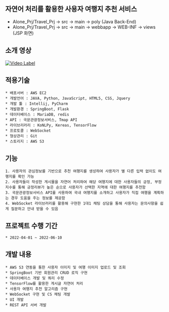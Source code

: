 ## 자연어 처리를 활용한 사용자 여행지 추천 서비스
* Alone_Prj/Travel_Prj -> src -> main -> poly (Java Back-End)
* Alone_Prj/Travel_Prj -> src -> main -> webbapp -> WEB-INF  -> views (JSP 화면)

## 소개 영상

[![Video Label](http://img.youtube.com/vi/VWqvPEzaoPg/0.jpg)](https://youtu.be/VWqvPEzaoPg)

## 적용기술
```
* 배포서버 : AWS EC2
* 개발언어 : JAVA, Python, JavaScript, HTML5, CSS, Jquery
* 개발 툴 : Intellij, PyCharm
* 개발환경 : SpringBoot, Flask
* 데이터베이스 : MariaDB, redis
* API : 국문관광정보서비스, Tmap API
* 라이브리러리 : KoNLPy, Kereas, TensorFlow
* 프로토콜 : WebSocket
* 형상관리 : Git
* 스토리지 : AWS S3
```

## 기능

```
1. 사용자의 관심정보를 기반으로 추천 여행지를 생성하여 사용자가 별 다른 입력 없이도 여행지를 확인 가능
2. 사용자들이 작성한 게시물을 자연어 처리하여 해당 여행지에 대한 사용자들의 긍정, 부정 지수를 통해 긍정리뷰가 높은 순으로 사용자가 선택한 지역에 대한 여행지를 추천함
3. 국문관광정보서비스 API를 사용하여 국내 여행지를 소개하고 사용자가 직접 여행을 계획하는 경우 도움을 주는 정보를 제공함
4. WebSocket 라이브러리를 활용해 구현한 1대1 채팅 상담을 통해 사용자는 문의사항을 쉽게 질문하고 안내 받을 수 있음
```

## 프로젝트 수행 기간
```
* 2022-04-01 ~ 2022-06-10
```

## 개발 내용
```
* AWS S3 연동을 통한 사용자 이미지 및 여행 이미지 업로드 및 조회
* SpringBoot 기반 회원관리 CRUD 로직 구현
* 데이터베이스 개발 및 쿼리 수정
* TensorFlow를 활용한 게시글 자연어 처리
* 사용자 여행지 추천 알고리즘 구현
* WebSocket 구현 및 CS 채팅 개발
* UI 개발
* REST API 서버 개발
```

